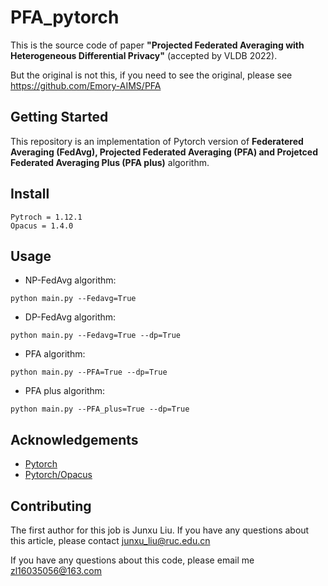 # PFA_pytorch

This is the source code of paper __"Projected Federated Averaging with Heterogeneous Differential Privacy"__ (accepted by VLDB 2022).

But the original is not this, if you need to see the original, please see https://github.com/Emory-AIMS/PFA

## Getting Started

This repository is an implementation of Pytorch version of __Federatered Averaging (FedAvg), Projected Federated Averaging (PFA) and Projetced Federated Averaging Plus (PFA plus)__ algorithm.

## Install

```
Pytroch = 1.12.1
Opacus = 1.4.0
```

## Usage

* NP-FedAvg algorithm:
```
python main.py --Fedavg=True
```

* DP-FedAvg algorithm:
```
python main.py --Fedavg=True --dp=True
```

* PFA algorithm:
```
python main.py --PFA=True --dp=True
```

* PFA plus algorithm:
```
python main.py --PFA_plus=True --dp=True
```

## Acknowledgements
* [Pytorch](https://github.com/pytorch/pytorch.git)
* [Pytorch/Opacus](https://github.com/pytorch/opacus.git)


## Contributing
The first author for this job is Junxu Liu. If you have any questions about this article, please contact junxu_liu@ruc.edu.cn

If you have any questions about this code, please email me zl16035056@163.com
